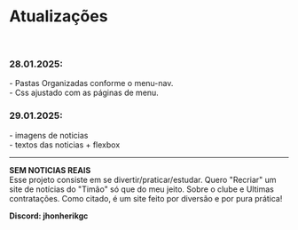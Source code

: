 <h1>Atualizações</h1> <br>
    <h3>28.01.2025:</h3>
- Pastas Organizadas conforme o menu-nav. <br>
- Css ajustado com as páginas de menu.
<br>
    <h3>29.01.2025:</h3>
- imagens de noticias <br>
- textos das noticias + flexbox
 <br>
 <hr>

**SEM NOTICIAS REAIS** <br>
Esse projeto consiste em se divertir/praticar/estudar. Quero "Recriar" um site de notícias do "Timão" só que do meu jeito. Sobre o clube e Ultimas contratações. 
Como citado, é um site feito por diversão e por pura prática!


**Discord: jhonherikgc**
